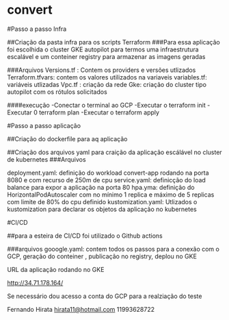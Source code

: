 # convert

#Passo a passo Infra

##Criação da pasta infra para os scripts Terraform
###Para essa aplicação foi escolhida o cluster GKE autopilot para termos uma infraestrutura escalável e um conteiner registry para armazenar as imagens geradas

###Arquivos
Versions.tf : Contem os providers e versões utlizados 
Terraform.tfvars: contem os valores utilizados na variaveis
variables.tf: variáveis utlizadas
Vpc.tf : criação da rede
Gke: criação do cluster tipo autopilot com os rótulos solicitados

####execução
    -Conectar o terminal ao GCP
    -Executar o terraform init 
    -Executar 0 terraform plan
    -Executar o terraform apply

#Passo a passo aplicação

##Criação do dockerfile para aq aplicação

##Criação dos arquivos yaml para craição da aplicação escálável no cluster de kubernetes
###Arquivos

deployment.yaml: definição do workload convert-app rodando na porta 8080 e com recurso de 250m de cpu
service.yaml: definicção do load balance para expor a aplicação na porta 80
hpa.yma: definição do HorizontalPodAutoscaler com no mínimo 1 replica e máximo de 5 replicas com limite de 80% do cpu definido
kustomization.yaml: Utlizados o kustomization para declarar os objetos da aplicação no kubernetes



#CI/CD

##para a esteira de CI/CD foi utilizado o Github actions

###arquivos
gooogle.yaml: contem todos os passos para a conexão com o GCP, geração do conteiner , publicação no registry, deplou no GKE

URL da aplicação rodando no GKE

http://34.71.178.164/


Se necessário dou acesso a conta do GCP para a realziação do teste

Fernando Hirata
hirata11@hotmail.com
11993628722








